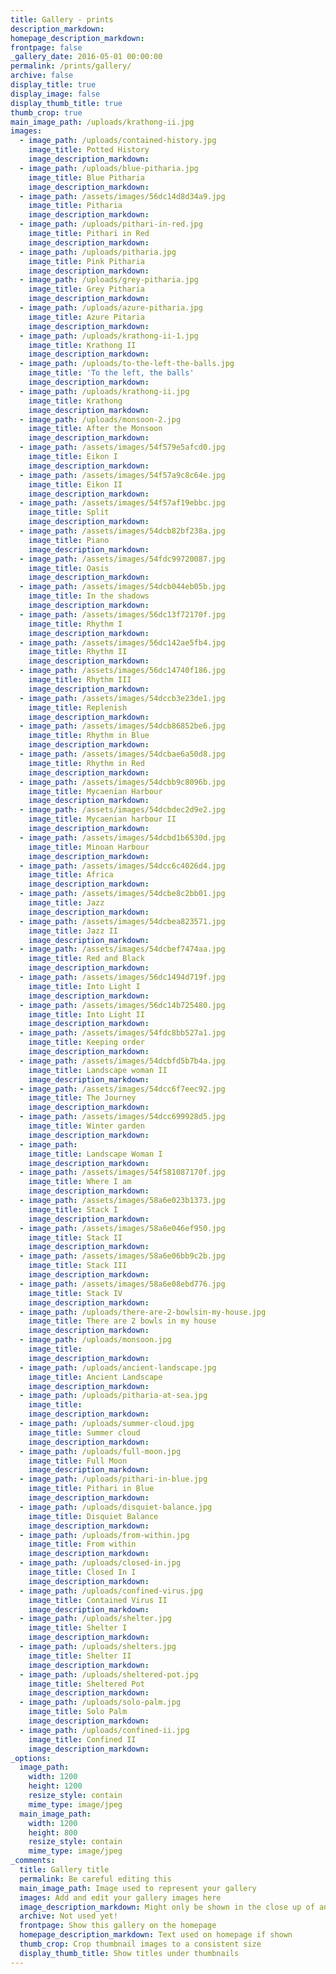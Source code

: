 ```yaml
---
title: Gallery - prints
description_markdown:
homepage_description_markdown:
frontpage: false
_gallery_date: 2016-05-01 00:00:00
permalink: /prints/gallery/
archive: false
display_title: true
display_image: false
display_thumb_title: true
thumb_crop: true
main_image_path: /uploads/krathong-ii.jpg
images:
  - image_path: /uploads/contained-history.jpg
    image_title: Potted History
    image_description_markdown:
  - image_path: /uploads/blue-pitharia.jpg
    image_title: Blue Pitharia
    image_description_markdown:
  - image_path: /assets/images/56dc14d8d34a9.jpg
    image_title: Pitharia
    image_description_markdown:
  - image_path: /uploads/pithari-in-red.jpg
    image_title: Pithari in Red
    image_description_markdown:
  - image_path: /uploads/pitharia.jpg
    image_title: Pink Pitharia
    image_description_markdown:
  - image_path: /uploads/grey-pitharia.jpg
    image_title: Grey Pitharia
    image_description_markdown:
  - image_path: /uploads/azure-pitharia.jpg
    image_title: Azure Pitaria
    image_description_markdown:
  - image_path: /uploads/krathong-ii-1.jpg
    image_title: Krathong II
    image_description_markdown:
  - image_path: /uploads/to-the-left-the-balls.jpg
    image_title: 'To the left, the balls'
    image_description_markdown:
  - image_path: /uploads/krathong-ii.jpg
    image_title: Krathong
    image_description_markdown:
  - image_path: /uploads/monsoon-2.jpg
    image_title: After the Monsoon
    image_description_markdown:
  - image_path: /assets/images/54f579e5afcd0.jpg
    image_title: Eikon I
    image_description_markdown:
  - image_path: /assets/images/54f57a9c8c64e.jpg
    image_title: Eikon II
    image_description_markdown:
  - image_path: /assets/images/54f57af19ebbc.jpg
    image_title: Split
    image_description_markdown:
  - image_path: /assets/images/54dcb82bf238a.jpg
    image_title: Piano
    image_description_markdown:
  - image_path: /assets/images/54fdc99720087.jpg
    image_title: Oasis
    image_description_markdown:
  - image_path: /assets/images/54dcb044eb05b.jpg
    image_title: In the shadows
    image_description_markdown:
  - image_path: /assets/images/56dc13f72170f.jpg
    image_title: Rhythm I
    image_description_markdown:
  - image_path: /assets/images/56dc142ae5fb4.jpg
    image_title: Rhythm II
    image_description_markdown:
  - image_path: /assets/images/56dc14740f186.jpg
    image_title: Rhythm III
    image_description_markdown:
  - image_path: /assets/images/54dccb3e23de1.jpg
    image_title: Replenish
    image_description_markdown:
  - image_path: /assets/images/54dcb86852be6.jpg
    image_title: Rhythm in Blue
    image_description_markdown:
  - image_path: /assets/images/54dcbae6a50d8.jpg
    image_title: Rhythm in Red
    image_description_markdown:
  - image_path: /assets/images/54dcbb9c8096b.jpg
    image_title: Mycaenian Harbour
    image_description_markdown:
  - image_path: /assets/images/54dcbdec2d9e2.jpg
    image_title: Mycaenian harbour II
    image_description_markdown:
  - image_path: /assets/images/54dcbd1b6530d.jpg
    image_title: Minoan Harbour
    image_description_markdown:
  - image_path: /assets/images/54dcc6c4026d4.jpg
    image_title: Africa
    image_description_markdown:
  - image_path: /assets/images/54dcbe8c2bb01.jpg
    image_title: Jazz
    image_description_markdown:
  - image_path: /assets/images/54dcbea823571.jpg
    image_title: Jazz II
    image_description_markdown:
  - image_path: /assets/images/54dcbef7474aa.jpg
    image_title: Red and Black
    image_description_markdown:
  - image_path: /assets/images/56dc1494d719f.jpg
    image_title: Into Light I
    image_description_markdown:
  - image_path: /assets/images/56dc14b725480.jpg
    image_title: Into Light II
    image_description_markdown:
  - image_path: /assets/images/54fdc8bb527a1.jpg
    image_title: Keeping order
    image_description_markdown:
  - image_path: /assets/images/54dcbfd5b7b4a.jpg
    image_title: Landscape woman II
    image_description_markdown:
  - image_path: /assets/images/54dcc6f7eec92.jpg
    image_title: The Journey
    image_description_markdown:
  - image_path: /assets/images/54dcc699928d5.jpg
    image_title: Winter garden
    image_description_markdown:
  - image_path:
    image_title: Landscape Woman I
    image_description_markdown:
  - image_path: /assets/images/54f581087170f.jpg
    image_title: Where I am
    image_description_markdown:
  - image_path: /assets/images/58a6e023b1373.jpg
    image_title: Stack I
    image_description_markdown:
  - image_path: /assets/images/58a6e046ef950.jpg
    image_title: Stack II
    image_description_markdown:
  - image_path: /assets/images/58a6e06bb9c2b.jpg
    image_title: Stack III
    image_description_markdown:
  - image_path: /assets/images/58a6e08ebd776.jpg
    image_title: Stack IV
    image_description_markdown:
  - image_path: /uploads/there-are-2-bowlsin-my-house.jpg
    image_title: There are 2 bowls in my house
    image_description_markdown:
  - image_path: /uploads/monsoon.jpg
    image_title:
    image_description_markdown:
  - image_path: /uploads/ancient-landscape.jpg
    image_title: Ancient Landscape
    image_description_markdown:
  - image_path: /uploads/pitharia-at-sea.jpg
    image_title:
    image_description_markdown:
  - image_path: /uploads/summer-cloud.jpg
    image_title: Summer cloud
    image_description_markdown:
  - image_path: /uploads/full-moon.jpg
    image_title: Full Moon
    image_description_markdown:
  - image_path: /uploads/pithari-in-blue.jpg
    image_title: Pithari in Blue
    image_description_markdown:
  - image_path: /uploads/disquiet-balance.jpg
    image_title: Disquiet Balance
    image_description_markdown:
  - image_path: /uploads/from-within.jpg
    image_title: From within
    image_description_markdown:
  - image_path: /uploads/closed-in.jpg
    image_title: Closed In I
    image_description_markdown:
  - image_path: /uploads/confined-virus.jpg
    image_title: Contained Virus II
    image_description_markdown:
  - image_path: /uploads/shelter.jpg
    image_title: Shelter I
    image_description_markdown:
  - image_path: /uploads/shelters.jpg
    image_title: Shelter II
    image_description_markdown:
  - image_path: /uploads/sheltered-pot.jpg
    image_title: Sheltered Pot
    image_description_markdown:
  - image_path: /uploads/solo-palm.jpg
    image_title: Solo Palm
    image_description_markdown:
  - image_path: /uploads/confined-ii.jpg
    image_title: Confined II
    image_description_markdown:
_options:
  image_path:
    width: 1200
    height: 1200
    resize_style: contain
    mime_type: image/jpeg
  main_image_path:
    width: 1200
    height: 800
    resize_style: contain
    mime_type: image/jpeg
_comments:
  title: Gallery title
  permalink: Be careful editing this
  main_image_path: Image used to represent your gallery
  images: Add and edit your gallery images here
  image_description_markdown: Might only be shown in the close up of an image
  archive: Not used yet!
  frontpage: Show this gallery on the homepage
  homepage_description_markdown: Text used on homepage if shown
  thumb_crop: Crop thumbnail images to a consistent size
  display_thumb_title: Show titles under thumbnails
---
```



